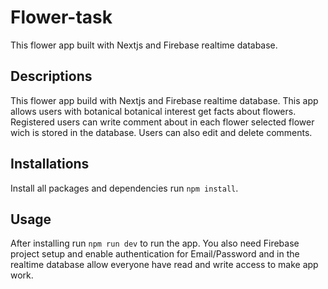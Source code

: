 # Flower-task
This flower app built with Nextjs and Firebase realtime database.

## Descriptions
This flower app build with Nextjs and Firebase realtime database. This app allows users with botanical botanical interest get facts about flowers. Registered users can write comment about in each flower selected flower wich is stored in the database. Users can also edit and delete comments.

## Installations
Install all packages and dependencies run ```npm install```.

## Usage
After installing run ```npm run dev``` to run the app. You also need Firebase project setup and enable authentication for Email/Password and in the realtime database allow everyone have read and write access to make app work.
